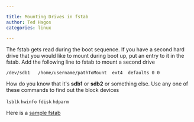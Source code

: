 ```yaml
---

title: Mounting Drives in fstab
author: Ted Hagos
categories: linux

---
```


The fstab gets read during the boot sequence. If you have a second hard drive that you would like to mount during boot up, put an entry to it in the fstab. Add the following line to fstab to mount a second drive

~~~
/dev/sdb1   /home/username/pathToMount  ext4  defaults 0 0
~~~

How do you know that it's **sdb1** or **sdb2** or something else. Use any one of these commands to find out the block devices

`lsblk`
`hwinfo`
`fdisk`
`hdparm`

Here is a [sample fstab](../resources/linux/fstab.sample.txt)

